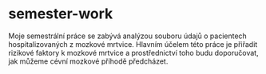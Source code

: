 # semester-work
Moje semestrální práce se zabývá analýzou souboru údajů o pacientech hospitalizovaných z mozkové mrtvice. Hlavním účelem této práce je přiřadit rizikové faktory k mozkové mrtvice a prostřednictví toho budu doporučovat, jak můžeme cévní mozkové příhodě předcházet.
